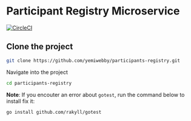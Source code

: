 # Participant Registry Microservice

[![CircleCI](https://circleci.com/gh/yemiwebby/participants-registry.svg?style=svg)](https://circleci.com/gh/yemiwebby/participants-registry)

## Clone the project

```bash
git clone https://github.com/yemiwebby/participants-registry.git
```

Navigate into the project

```bash
cd participants-registry
```

**Note**: If you encouter an error about `gotest`, run the command below to install fix it:

```bash
go install github.com/rakyll/gotest
```
